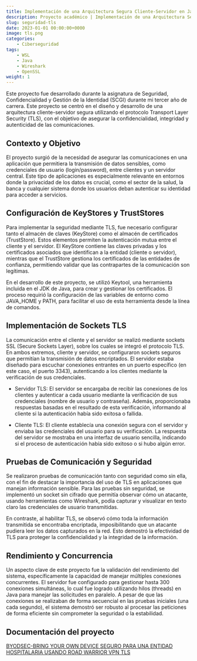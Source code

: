 ```yaml
---
title: Implementación de una Arquitectura Segura Cliente-Servidor en Java utilizando TLS
description: Proyecto académico | Implementación de una Arquitectura Segura Cliente-Servidor en Java utilizando TLS para asegurar las comunicaciones.
slug: seguridad-tls
date: 2023-01-01 00:00:00+0000
image: tls.png
categories:
    - Ciberseguridad
tags:
    - WSL
    - Java
    - Wireshark
    - OpenSSL
weight: 1
---
```


Este proyecto fue desarrollado durante la asignatura de Seguridad, Confidencialidad y Gestión de la Identidad (SCGI) durante mi tercer año de carrera. Este proyecto se centró en el diseño y desarrollo de una arquitectura cliente-servidor segura utilizando el protocolo Transport Layer Security (TLS), con el objetivo de asegurar la confidencialidad, integridad y autenticidad de las comunicaciones.

## Contexto y Objetivo
El proyecto surgió de la necesidad de asegurar las comunicaciones en una aplicación que permitiera la transmisión de datos sensibles, como credenciales de usuario (login/password), entre clientes y un servidor central. Este tipo de aplicaciones es especialmente relevante en entornos donde la privacidad de los datos es crucial, como el sector de la salud, la banca y cualquier sistema donde los usuarios deban autenticar su identidad para acceder a servicios.

## Configuración de KeyStores y TrustStores
Para implementar la seguridad mediante TLS, fue necesario configurar tanto el almacén de claves (KeyStore) como el almacén de certificados (TrustStore). Estos elementos permiten la autenticación mutua entre el cliente y el servidor. El KeyStore contiene las claves privadas y los certificados asociados que identifican a la entidad (cliente o servidor), mientras que el TrustStore gestiona los certificados de las entidades de confianza, permitiendo validar que las contrapartes de la comunicación son legítimas.

En el desarrollo de este proyecto, se utilizó Keytool, una herramienta incluida en el JDK de Java, para crear y gestionar los certificados. El proceso requirió la configuración de las variables de entorno como JAVA_HOME y PATH, para facilitar el uso de esta herramienta desde la línea de comandos.

## Implementación de Sockets TLS
La comunicación entre el cliente y el servidor se realizó mediante sockets SSL (Secure Sockets Layer), sobre los cuales se integró el protocolo TLS. En ambos extremos, cliente y servidor, se configuraron sockets seguros que permitían la transmisión de datos encriptados. El servidor estaba diseñado para escuchar conexiones entrantes en un puerto específico (en este caso, el puerto 3343), autenticando a los clientes mediante la verificación de sus credenciales.

- Servidor TLS: El servidor se encargaba de recibir las conexiones de los clientes y autenticar a cada usuario mediante la verificación de sus credenciales (nombre de usuario y contraseña). Además, proporcionaba respuestas basadas en el resultado de esta verificación, informando al cliente si la autenticación había sido exitosa o fallida.

- Cliente TLS: El cliente establecía una conexión segura con el servidor y enviaba las credenciales del usuario para su verificación. La respuesta del servidor se mostraba en una interfaz de usuario sencilla, indicando si el proceso de autenticación había sido exitoso o si hubo algún error.

## Pruebas de Comunicación y Seguridad
Se realizaron pruebas de comunicación tanto con seguridad como sin ella, con el fin de destacar la importancia del uso de TLS en aplicaciones que manejan información sensible. Para las pruebas sin seguridad, se implementó un socket sin cifrado que permitía observar cómo un atacante, usando herramientas como Wireshark, podía capturar y visualizar en texto claro las credenciales de usuario transmitidas.

En contraste, al habilitar TLS, se observó cómo toda la información transmitida se encontraba encriptada, imposibilitando que un atacante pudiera leer los datos capturados en la red. Esto demostró la efectividad de TLS para proteger la confidencialidad y la integridad de la información.

## Rendimiento y Concurrencia
Un aspecto clave de este proyecto fue la validación del rendimiento del sistema, específicamente la capacidad de manejar múltiples conexiones concurrentes. El servidor fue configurado para gestionar hasta 300 conexiones simultáneas, lo cual fue logrado utilizando hilos (threads) en Java para manejar las solicitudes en paralelo. A pesar de que las conexiones se realizaban de forma secuencial en las pruebas iniciales (una cada segundo), el sistema demostró ser robusto al procesar las peticiones de forma eficiente sin comprometer la seguridad o la estabilidad.

## Documentación del proyecto
[BYODSEC-BRING YOUR OWN DEVICE SEGURO PARA UNA ENTIDAD HOSPITALARIA USANDO ROAD WARRIOR VPN TLS](/conexion_TLS.pdf)